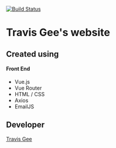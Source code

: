 [![Build Status](https://travis-ci.org/geet084/personal-site.svg?branch=master)](https://travis-ci.org/geet084/personal-site)
# Travis Gee's website

## Created using
#### Front End
 - Vue.js
 - Vue Router
 - HTML / CSS
 - Axios
 - EmailJS

 ## Developer
[Travis Gee](https://github.com/geet084)